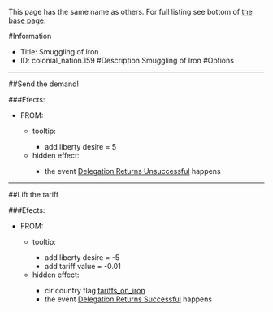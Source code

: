 This page has the same name as others. For full listing see bottom of [the base page](smuggling_of_iron.md).

#Information
 - Title: Smuggling of Iron
 - ID: colonial_nation.159
#Description
Smuggling of Iron
#Options

___
##Send the demand!

###Efects:<ul><li>FROM:</li><ul><li>tooltip:</li><ul><li>add liberty desire = 5</li></ul><li>hidden effect:</li><ul><li>the event [Delegation Returns Unsuccessful](../events/delegation_returns_unsuccessful.md) happens</li></ul></ul></ul>

___
##Lift the tariff

###Efects:<ul><li>FROM:</li><ul><li>tooltip:</li><ul><li>add liberty desire = -5</li><li>add tariff value = -0.01</li></ul><li>hidden effect:</li><ul><li>clr country flag [tariffs_on_iron](../flags/tariffs_on_iron.md)</li><li>the event [Delegation Returns Successful](../events/delegation_returns_successful.md) happens</li></ul></ul></ul>
